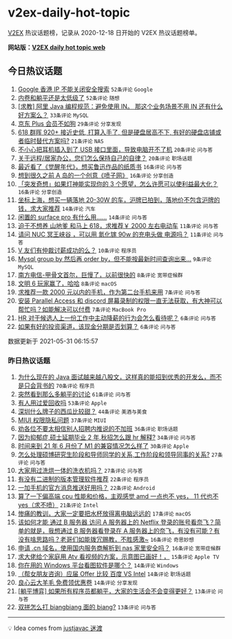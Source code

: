 # v2ex-daily-hot-topic

[V2EX](https://www.v2ex.com/) 热议话题榜，记录从 2020-12-18 日开始的 V2EX 热议话题榜单。

**网站版：[V2EX daily hot topic web](https://boojack.github.io/v2ex-daily-hot-topic-web/)**

## 今日热议话题

<!-- TODAY BEGIN -->

1. [Google 香港 IP 不能关闭安全搜索](https://www.v2ex.com/t/780248) `52条评论` `Google`
1. [内卷和躺平还是太低级了](https://www.v2ex.com/t/780273) `52条评论` `随想`
1. [[求教] 阿里 Java 编程规范：避免使用 IN。 那这个业务场景不用 IN 还有什么好方案么？](https://www.v2ex.com/t/780277) `33条评论` `MySQL`
1. [京东 Plus 会员不如狗](https://www.v2ex.com/t/780303) `29条评论` `分享发现`
1. [618 群晖 920+ 接近史低, 打算入手了, 但是硬盘居高不下, 有好的硬盘店铺或者临时替代方案吗?](https://www.v2ex.com/t/780279) `21条评论` `NAS`
1. [不小心把耳机插入到了 USB 接口里面，导致电脑开不了机](https://www.v2ex.com/t/780263) `20条评论` `问与答`
1. [关于远程/居家办公，您们怎么保持自己的自律？](https://www.v2ex.com/t/780250) `20条评论` `职场话题`
1. [最近看了《觉醒年代》，想买鲁迅作品的纸质书](https://www.v2ex.com/t/780265) `16条评论` `问与答`
1. [想到很久之前 A 岛的一个创意《喷子网》](https://www.v2ex.com/t/780259) `16条评论` `分享创造`
1. [「突发奇想」如果灯神能实现你的 3 个愿望，怎么许愿可以使利益最大化？](https://www.v2ex.com/t/780256) `16条评论` `分享创造`
1. [坐标上海，想买一辆落地 20-30W 的车，沪牌已拍到，落地价不包含沪牌的钱，求大家推荐](https://www.v2ex.com/t/780286) `14条评论` `汽车`
1. [闲置的 surface pro 有什么用……](https://www.v2ex.com/t/780281) `14条评论` `问与答`
1. [迫于不想养 山地爹 和马上 618，求推荐￥ 2000 左右电动车](https://www.v2ex.com/t/780290) `11条评论` `问与答`
1. [请问 NUC 冥王峡谷 ，可以用 氮化镓 90w 的充电头做 电源吗？](https://www.v2ex.com/t/780254) `11条评论` `问与答`
1. [V 友们有仲裁讨薪成功的么？](https://www.v2ex.com/t/780297) `10条评论` `程序员`
1. [Mysql group by 然后再 order by，但不能按最新时间查询出来...](https://www.v2ex.com/t/780304) `9条评论` `MySQL`
1. [南方电信-甲骨文首尔，巨慢了，以前很快的](https://www.v2ex.com/t/780283) `8条评论` `宽带症候群`
1. [文明 6 玩家赢了，哈哈](https://www.v2ex.com/t/780260) `8条评论` `macOS`
1. [求推荐一款 2000 元以内的手机，作为第二台手机来用](https://www.v2ex.com/t/780301) `7条评论` `问与答`
1. [安装 Parallel Access 和 discord 屏幕录制的权限一直无法获取，有大神可以帮忙吗？如能解决可以付费](https://www.v2ex.com/t/780274) `7条评论` `MacBook Pro`
1. [HR 对于候选人上一份工作中主动降薪的行为会怎么看待呢？](https://www.v2ex.com/t/780272) `6条评论` `问与答`
1. [如果有好的投资渠道，该现金分期是否划算？](https://www.v2ex.com/t/780269) `6条评论` `问与答`

数据更新于 2021-05-31 06:15:57

<!-- TODAY END -->

### 昨日热议话题

<!-- YESTERDAY BEGIN -->

1. [为什么现在的 Java 面试越来越八股文，这样真的能招到优秀的开发么，而不是只会背书的](https://www.v2ex.com/t/780128) `70条评论` `程序员`
1. [突然看到那么多躺平的讨论](https://www.v2ex.com/t/780189) `61条评论` `问与答`
1. [有人用过爱回收吗](https://www.v2ex.com/t/780117) `53条评论` `Apple`
1. [深圳什么牌子的西瓜比较甜？](https://www.v2ex.com/t/780146) `44条评论` `美酒与美食`
1. [MIUI 权限隐私问题](https://www.v2ex.com/t/780119) `37条评论` `MIUI`
1. [劝各位不要太相信别人招聘内推说的不加班](https://www.v2ex.com/t/780182) `36条评论` `职场话题`
1. [因为抑郁症,硕士延期毕业 2 年,秋招怎么跟 hr 解释?](https://www.v2ex.com/t/780151) `34条评论` `问与答`
1. [时间来到 21 年 6 月份了 M1 的兼容情况怎么样了](https://www.v2ex.com/t/780130) `30条评论` `Apple`
1. [怎么处理硕博研究生阶段和导师同学的关系,工作阶段和领导同事的关系?](https://www.v2ex.com/t/780104) `27条评论` `问与答`
1. [大家用过洗烘一体的洗衣机吗？](https://www.v2ex.com/t/780142) `27条评论` `问与答`
1. [有没有二进制的版本管理软件推荐](https://www.v2ex.com/t/780168) `22条评论` `程序员`
1. [一加手机的官方消息推送好用吗？](https://www.v2ex.com/t/780167) `22条评论` `Android`
1. [算了一下偏高端 cpu 性能和价格，主观感觉 amd 一点也不 yes， 11 代也不 yes（求不喷）](https://www.v2ex.com/t/780214) `21条评论` `Intel`
1. [惨痛的教训，大家一定要把水杯放得离电脑远远的](https://www.v2ex.com/t/780158) `17条评论` `macOS`
1. [该如何才能 通过 B 服务器 访问 A 服务器上的 Netflix 登录的账号看奈飞？简单的就是，我想通过 B 服务器看登录在 A 服务器上的奈飞，有没有可能？有没有啥思路吗？老哥们如能拨冗赐教，不胜感激~](https://www.v2ex.com/t/780196) `16条评论` `奇思妙想`
1. [申请 .cn 域名，使用国内服务商解析到 nas 家里安全吗？](https://www.v2ex.com/t/780174) `16条评论` `宽带症候群`
1. [求大佬给个家庭用 Atv 看视频的方案，示意图已画好！，](https://www.v2ex.com/t/780201) `15条评论` `Apple TV`
1. [你在用的 Windows 平台看图软件是哪个？](https://www.v2ex.com/t/780221) `14条评论` `Windows`
1. [（帮女朋友咨询）应届 Offer 比较 百度 VS Intel](https://www.v2ex.com/t/780190) `14条评论` `职场话题`
1. [良心云大羊毛 免费领优惠卷](https://www.v2ex.com/t/780101) `14条评论` `分享发现`
1. [[躺平博弈] 如果所有程序员都躺平，大家的生活会不会变得更好？](https://www.v2ex.com/t/780200) `13条评论` `问与答`
1. [双拼怎么打 biangbiang 面的 biang?](https://www.v2ex.com/t/780178) `13条评论` `问与答`

<!-- YESTERDAY END -->

---

💡 Idea comes from [justjavac 迷渡](https://github.com/justjavac/)
